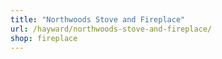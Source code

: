 ```yaml
---
title: "Northwoods Stove and Fireplace"
url: /hayward/northwoods-stove-and-fireplace/
shop: fireplace
---
```

